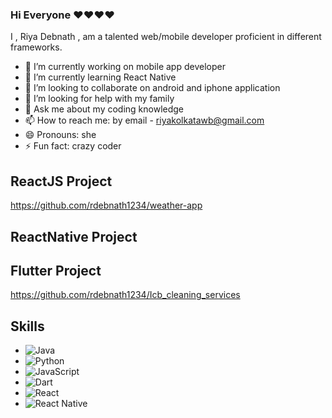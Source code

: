 ### Hi Everyone ❤❤❤❤ 
  I , Riya Debnath , am a talented web/mobile developer proficient in different frameworks. 

- 🔭 I’m currently working on mobile app developer
- 🌱 I’m currently learning React Native
- 👯 I’m looking to collaborate on android and iphone application
- 🤔 I’m looking for help with my family
- 💬 Ask me about my coding knowledge
- 📫 How to reach me: by email - riyakolkatawb@gmail.com
- 😄 Pronouns: she
- ⚡ Fun fact: crazy coder

## ReactJS Project
https://github.com/rdebnath1234/weather-app
## ReactNative Project

## Flutter Project
https://github.com/rdebnath1234/Icb_cleaning_services
## Skills

- ![Java](https://img.shields.io/badge/Java-007396?style=for-the-badge&logo=java&logoColor=white)
- ![Python](https://img.shields.io/badge/Python-61DAFB?style=for-the-badge&logo=python&logoColor=white)
- ![JavaScript](https://img.shields.io/badge/JavaScript-F7DF1E?style=for-the-badge&logo=javascript&logoColor=black)
- ![Dart](https://img.shields.io/badge/Dart-0175C2?style=for-the-badge&logo=dart&logoColor=white)
- ![React](https://img.shields.io/badge/React-61DAFB?style=for-the-badge&logo=react&logoColor=white)
- ![React Native](https://img.shields.io/badge/React_Native-61DAFB?style=for-the-badge&logo=react&logoColor=white)


